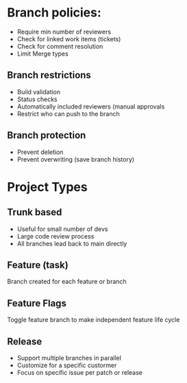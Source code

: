 # Branch policies:
* Require min number of reviewers
* Check for linked work items (tickets)
* Check for comment resolution
* Limit Merge types
## Branch restrictions
* Build validation
* Status checks
* Automatically included reviewers (manual approvals
* Restrict who can push to the branch
## Branch protection
* Prevent deletion
* Prevent overwriting (save branch history)

# Project Types
## Trunk based
* Useful for small number of devs
* Large code review process 
* All branches lead back to main directly
## Feature (task)
Branch created for each feature or branch
## Feature Flags
Toggle feature branch to make independent feature life cycle
## Release 
* Support multiple branches in parallel
* Customize for a specific custormer
* Focus on specific issue per patch or release
